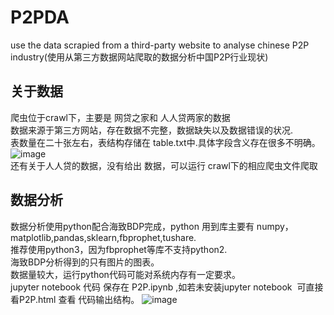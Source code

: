 # P2PDA
use the data scrapied from a third-party website to analyse chinese P2P industry(使用从第三方数据网站爬取的数据分析中国P2P行业现状)<br>
## 关于数据
爬虫位于crawl下，主要是 网贷之家和 人人贷两家的数据<br> 
数据来源于第三方网站，存在数据不完整，数据缺失以及数据错误的状况.<br>
表数量在二十张左右，表结构存储在 table.txt中.具体字段含义存在很多不明确。
![image](https://github.com/zgbgx/P2PDA/blob/master/3.png)<br>
还有关于人人贷的数据，没有给出 数据，可以运行 crawl下的相应爬虫文件爬取
## 数据分析
数据分析使用python配合海致BDP完成，python 用到库主要有 numpy，matplotlib,pandas,sklearn,fbprophet,tushare.<br>
推荐使用python3，因为fbprophet等库不支持python2.<br>
海致BDP分析得到的只有图片的图表。<br>
数据量较大，运行python代码可能对系统内存有一定要求。<br>
jupyter notebook 代码 保存在 P2P.ipynb ,如若未安装jupyter notebook  可直接 看P2P.html 查看 代码输出结构。
![image](https://github.com/zgbgx/P2PDA/blob/master/2.png)<br>
